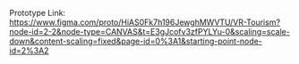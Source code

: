 Prototype Link: https://www.figma.com/proto/HiAS0Fk7h196JewghMWVTU/VR-Tourism?node-id=2-2&node-type=CANVAS&t=E3gJcofv3zfPYLYu-0&scaling=scale-down&content-scaling=fixed&page-id=0%3A1&starting-point-node-id=2%3A2
